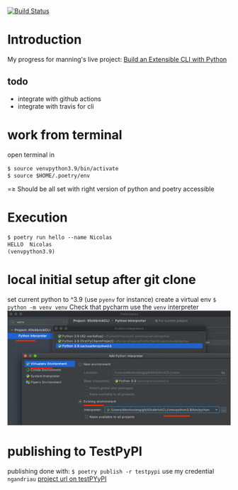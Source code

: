 [![Build Status](https://travis-ci.com/ngandriau/KlickbrickCLI.svg?branch=master)](https://travis-ci.com/ngandriau/KlickbrickCLI)
# Introduction
My progress for manning's live project: [Build an Extensible CLI with Python](https://www.manning.com/liveproject/build-an-extensible-cli-with-python)

## todo
- integrate with github actions
- integrate with travis for cli

# work from terminal
open terminal in <REPO-HOME>
```shell
$ source venvpython3.9/bin/activate
$ source $HOME/.poetry/env
```
=≥ Should be all set with right version of python and poetry accessible

# Execution
```shell
$ poetry run hello --name Nicolas
HELLO  Nicolas
(venvpython3.9) 
```

# local initial setup after git clone
set current python to ^3.9 (use `pyenv` for instance)
create a virtual env
`$ python -m venv venv`
Check that pycharm use the `venv` interpreter
![](.README_images/pycharmConfigVenvInterpreter.png)



# publishing to TestPyPI
publishing done with: `$ poetry publish -r testpypi`
use my credential `ngandriau`
[project url on testPYyPI](https://test.pypi.org/project/klickbrickcli/)
